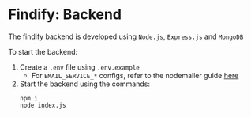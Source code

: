 # Findify: Backend

The findify backend is developed using `Node.js`, `Express.js` and `MongoDB`

To start the backend:
1. Create a `.env` file using `.env.example`
   - For `EMAIL_SERVICE_*` configs, refer to the nodemailer guide [here](https://nodemailer.com/usage/using-gmail/) 
2. Start the backend using the commands:
    ```
    npm i
    node index.js
    ```